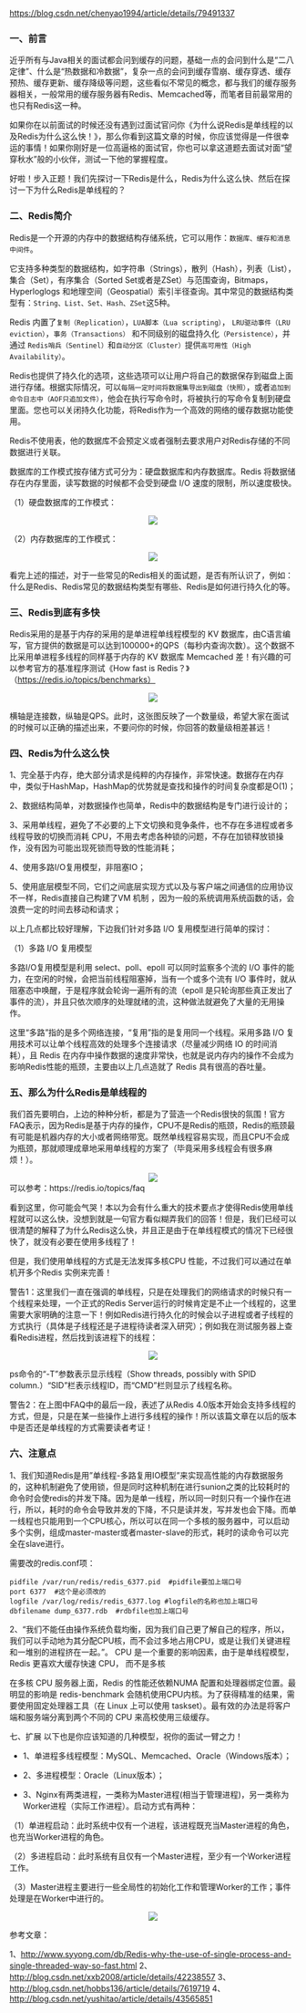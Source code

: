 https://blog.csdn.net/chenyao1994/article/details/79491337
### 一、前言
近乎所有与Java相关的面试都会问到缓存的问题，基础一点的会问到什么是“二八定律”、什么是“热数据和冷数据”，复杂一点的会问到缓存雪崩、缓存穿透、缓存预热、缓存更新、缓存降级等问题，这些看似不常见的概念，都与我们的缓存服务器相关，一般常用的缓存服务器有Redis、Memcached等，而笔者目前最常用的也只有Redis这一种。

如果你在以前面试的时候还没有遇到过面试官问你《为什么说Redis是单线程的以及Redis为什么这么快！》，那么你看到这篇文章的时候，你应该觉得是一件很幸运的事情！如果你刚好是一位高逼格的面试官，你也可以拿这道题去面试对面“望穿秋水”般的小伙伴，测试一下他的掌握程度。

好啦！步入正题！我们先探讨一下Redis是什么，Redis为什么这么快、然后在探讨一下为什么Redis是单线程的？

### 二、Redis简介
Redis是一个开源的内存中的数据结构存储系统，它可以用作：`数据库、缓存和消息中间件`。

它支持多种类型的数据结构，如字符串（Strings），散列（Hash），列表（List），集合（Set），有序集合（Sorted Set或者是ZSet）与范围查询，Bitmaps，Hyperloglogs 和地理空间（Geospatial）索引半径查询。其中常见的数据结构类型有：`String、List、Set、Hash、ZSet`这5种。

Redis 内置了`复制（Replication）`，`LUA脚本（Lua scripting）`， `LRU驱动事件（LRU eviction）`，`事务（Transactions）` 和不同级别的磁盘持久化`（Persistence）`，并通过 `Redis哨兵（Sentinel）`和`自动分区（Cluster）`提供`高可用性（High Availability）`。

Redis也提供了持久化的选项，这些选项可以让用户将自己的数据保存到磁盘上面进行存储。根据实际情况，可以`每隔一定时间将数据集导出到磁盘（快照）`，或者`追加到命令日志中（AOF只追加文件）`，他会在执行写命令时，将被执行的写命令复制到硬盘里面。您也可以关闭持久化功能，将Redis作为一个高效的网络的缓存数据功能使用。

Redis不使用表，他的数据库不会预定义或者强制去要求用户对Redis存储的不同数据进行关联。

数据库的工作模式按存储方式可分为：硬盘数据库和内存数据库。Redis 将数据储存在内存里面，读写数据的时候都不会受到硬盘 I/O 速度的限制，所以速度极快。

（1）硬盘数据库的工作模式：
<div align="center"> <img src="img/soon1.png" > </div>

（2）内存数据库的工作模式：
<div align="center"> <img src="img/soon2.png" > </div>

看完上述的描述，对于一些常见的Redis相关的面试题，是否有所认识了，例如：什么是Redis、Redis常见的数据结构类型有哪些、Redis是如何进行持久化的等。

### 三、Redis到底有多快
Redis采用的是基于内存的采用的是单进程单线程模型的 KV 数据库，由C语言编写，官方提供的数据是可以达到100000+的QPS（每秒内查询次数）。这个数据不比采用单进程多线程的同样基于内存的 KV 数据库 Memcached 差！有兴趣的可以参考官方的基准程序测试《How fast is Redis？》（https://redis.io/topics/benchmarks）

<div align="center"> <img src="img/soon3.png" > </div>

横轴是连接数，纵轴是QPS。此时，这张图反映了一个数量级，希望大家在面试的时候可以正确的描述出来，不要问你的时候，你回答的数量级相差甚远！

### 四、Redis为什么这么快
1、完全基于内存，绝大部分请求是纯粹的内存操作，非常快速。数据存在内存中，类似于HashMap，HashMap的优势就是查找和操作的时间复杂度都是O(1)；

2、数据结构简单，对数据操作也简单，Redis中的数据结构是专门进行设计的；

3、采用单线程，避免了不必要的上下文切换和竞争条件，也不存在多进程或者多线程导致的切换而消耗 CPU，不用去考虑各种锁的问题，不存在加锁释放锁操作，没有因为可能出现死锁而导致的性能消耗；

4、使用多路I/O复用模型，非阻塞IO；

5、使用底层模型不同，它们之间底层实现方式以及与客户端之间通信的应用协议不一样，Redis直接自己构建了VM 机制 ，因为一般的系统调用系统函数的话，会浪费一定的时间去移动和请求；

以上几点都比较好理解，下边我们针对多路 I/O 复用模型进行简单的探讨：

（1）多路 I/O 复用模型

多路I/O复用模型是利用 select、poll、epoll 可以同时监察多个流的 I/O 事件的能力，在空闲的时候，会把当前线程阻塞掉，当有一个或多个流有 I/O 事件时，就从阻塞态中唤醒，于是程序就会轮询一遍所有的流（epoll 是只轮询那些真正发出了事件的流），并且只依次顺序的处理就绪的流，这种做法就避免了大量的无用操作。

这里“多路”指的是多个网络连接，“复用”指的是复用同一个线程。采用多路 I/O 复用技术可以让单个线程高效的处理多个连接请求（尽量减少网络 IO 的时间消耗），且 Redis 在内存中操作数据的速度非常快，也就是说内存内的操作不会成为影响Redis性能的瓶颈，主要由以上几点造就了 Redis 具有很高的吞吐量。

### 五、那么为什么Redis是单线程的
我们首先要明白，上边的种种分析，都是为了营造一个Redis很快的氛围！官方FAQ表示，因为Redis是基于内存的操作，CPU不是Redis的瓶颈，Redis的瓶颈最有可能是机器内存的大小或者网络带宽。既然单线程容易实现，而且CPU不会成为瓶颈，那就顺理成章地采用单线程的方案了（毕竟采用多线程会有很多麻烦！）。

<div align="center"> <img src="img/soon4.png" > </div>
可以参考：https://redis.io/topics/faq

看到这里，你可能会气哭！本以为会有什么重大的技术要点才使得Redis使用单线程就可以这么快，没想到就是一句官方看似糊弄我们的回答！但是，我们已经可以很清楚的解释了为什么Redis这么快，并且正是由于在单线程模式的情况下已经很快了，就没有必要在使用多线程了！

但是，我们使用单线程的方式是无法发挥多核CPU 性能，不过我们可以通过在单机开多个Redis 实例来完善！

警告1：这里我们一直在强调的单线程，只是在处理我们的网络请求的时候只有一个线程来处理，一个正式的Redis Server运行的时候肯定是不止一个线程的，这里需要大家明确的注意一下！例如Redis进行持久化的时候会以子进程或者子线程的方式执行（具体是子线程还是子进程待读者深入研究）；例如我在测试服务器上查看Redis进程，然后找到该进程下的线程：

<div align="center"> <img src="img/soon5.png" > </div>

ps命令的“-T”参数表示显示线程（Show threads, possibly with SPID column.）“SID”栏表示线程ID，而“CMD”栏则显示了线程名称。

警告2：在上图中FAQ中的最后一段，表述了从Redis 4.0版本开始会支持多线程的方式，但是，只是在某一些操作上进行多线程的操作！所以该篇文章在以后的版本中是否还是单线程的方式需要读者考证！

### 六、注意点
1、我们知道Redis是用”单线程-多路复用IO模型”来实现高性能的内存数据服务的，这种机制避免了使用锁，但是同时这种机制在进行sunion之类的比较耗时的命令时会使redis的并发下降。因为是单一线程，所以同一时刻只有一个操作在进行，所以，耗时的命令会导致并发的下降，不只是读并发，写并发也会下降。而单一线程也只能用到一个CPU核心，所以可以在同一个多核的服务器中，可以启动多个实例，组成master-master或者master-slave的形式，耗时的读命令可以完全在slave进行。

需要改的redis.conf项：
```
pidfile /var/run/redis/redis_6377.pid  #pidfile要加上端口号
port 6377  #这个是必须改的
logfile /var/log/redis/redis_6377.log #logfile的名称也加上端口号
dbfilename dump_6377.rdb  #rdbfile也加上端口号
```
2、“我们不能任由操作系统负载均衡，因为我们自己更了解自己的程序，所以，我们可以手动地为其分配CPU核，而不会过多地占用CPU，或是让我们关键进程和一堆别的进程挤在一起。”。
CPU 是一个重要的影响因素，由于是单线程模型，Redis 更喜欢大缓存快速 CPU， 而不是多核

在多核 CPU 服务器上面，Redis 的性能还依赖NUMA 配置和处理器绑定位置。最明显的影响是 redis-benchmark 会随机使用CPU内核。为了获得精准的结果，需要使用固定处理器工具（在 Linux 上可以使用 taskset）。最有效的办法是将客户端和服务端分离到两个不同的 CPU 来高校使用三级缓存。

七、扩展
以下也是你应该知道的几种模型，祝你的面试一臂之力！

* 1、单进程多线程模型：MySQL、Memcached、Oracle（Windows版本）；

* 2、多进程模型：Oracle（Linux版本）；

* 3、Nginx有两类进程，一类称为Master进程(相当于管理进程)，另一类称为Worker进程（实际工作进程）。启动方式有两种：

（1）单进程启动：此时系统中仅有一个进程，该进程既充当Master进程的角色，也充当Worker进程的角色。

（2）多进程启动：此时系统有且仅有一个Master进程，至少有一个Worker进程工作。

（3）Master进程主要进行一些全局性的初始化工作和管理Worker的工作；事件处理是在Worker中进行的。

<div align="center"> <img src="img/soon6.png" > </div>

参考文章：

1、http://www.syyong.com/db/Redis-why-the-use-of-single-process-and-single-threaded-way-so-fast.html
2、http://blog.csdn.net/xxb2008/article/details/42238557
3、http://blog.csdn.net/hobbs136/article/details/7619719
4、http://blog.csdn.net/yushitao/article/details/43565851
